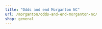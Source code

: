 ```yaml
---
title: "Odds and end Morganton NC"
url: /morganton/odds-and-end-morganton-nc/
shop: general
---
```

